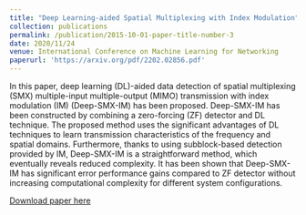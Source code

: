 ```yaml
---
title: "Deep Learning-aided Spatial Multiplexing with Index Modulation"
collection: publications
permalink: /publication/2015-10-01-paper-title-number-3
date: 2020/11/24
venue: International Conference on Machine Learning for Networking
paperurl: 'https://arxiv.org/pdf/2202.02856.pdf'
---
```

In this paper, deep learning (DL)-aided data detection of spatial multiplexing (SMX) multiple-input multiple-output (MIMO) transmission with index modulation (IM) (Deep-SMX-IM) has been proposed. Deep-SMX-IM has been constructed by combining a zero-forcing (ZF) detector and DL technique. The proposed method uses the significant advantages of DL techniques to learn transmission characteristics of the frequency and spatial domains. Furthermore, thanks to using subblock-based detection provided by IM, Deep-SMX-IM is a straightforward method, which eventually reveals reduced complexity. It has been shown that Deep-SMX-IM has significant error performance gains compared to ZF detector without increasing computational complexity for different system configurations.

[Download paper here](https://arxiv.org/pdf/2202.02856.pdf)


